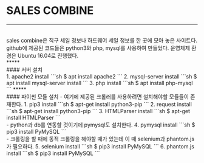 ﻿# SALES COMBINE
*****
<br>
sales combine은 직구 세일 정보나 하드웨어 세일 정보를 한 곳에 모아 놓은 사이트다.
github에 제공된 코드들은 python3와 php, mysql를 사용하여 만들었다.
운영체제 환경은 Ubuntu 16.04로 진행했다.
<br>
*****
<br>
#### 서버 설치
<br>
1.  apache2 install
```sh
$ apt install apache2
```
2. mysql-server install
```sh
$ apt install mysql-server install
```
3. php install
```sh
$ apt install php-mysql
```
*****
<br>
#### 파이썬 모듈 설치
 - 여기에 제공된 크롤러를 사용하려면 설치해야할 모듈들이 존재한다.
1. pip3 install
 ```sh
$ apt-get install python3-pip
```
2. request install 
 ```sh
$ apt-get install python3-pip
```
3. HTMLParser install
 ```sh
$ apt-get install HTMLParser
```
<br>
- python과 db를 연동할 것이기에 pymysql도 설치한다.
4. pymysql install
 ```sh
$ pip3 install PyMySQL
```
<br>
- 크롤링을 할 때에 동적 크롤링을 해야할 때가 있는데 이 때 selenium과 phantom.js가 필요하다.
5. selenium install
 ```sh
$ pip3 install PyMySQL
```
6. phantom.js install
 ```sh
$ pip3 install PyMySQL
```

